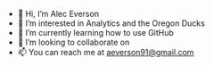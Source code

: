 - 👋 Hi, I’m Alec Everson
- 👀 I’m interested in Analytics and the Oregon Ducks
- 🌱 I’m currently learning how to use GitHub
- 💞️ I’m looking to collaborate on 
- 📫 You can reach me at aeverson91@gmail.com


<!---
aeverson91/aeverson91 is a ✨ special ✨ repository because its `README.md` (this file) appears on your GitHub profile.
You can click the Preview link to take a look at your changes.
--->
